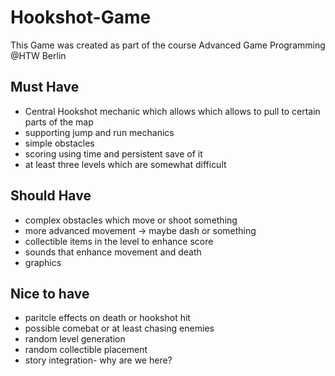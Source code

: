 # Hookshot-Game
This Game was created as part of the course Advanced Game Programming @HTW Berlin 
## Must Have
<ul>
  <li>Central Hookshot mechanic which allows  which allows to pull to certain parts of the map</li>
  <li>supporting jump and run mechanics</li>
  <li>simple obstacles</li>
  <li>scoring using time and persistent save of it </li>
  <li>at least three levels which are somewhat difficult</li>
</ul>

## Should Have
<ul>
  <li>complex obstacles which move or shoot something </li>
  <li>more advanced movement -> maybe dash or something</li>
  <li>collectible items in the level to enhance score</li>
  <li>sounds that enhance movement and death</li>
  <li>graphics</li>
</ul>

## Nice to have 
<ul>
  <li> paritcle effects on death or hookshot hit</li>
  <li>possible comebat or at least chasing enemies</li>
  <li>random level generation </li>
  <li>random collectible placement</li>
  <li> story integration-  why are we here?</li>
</ul>